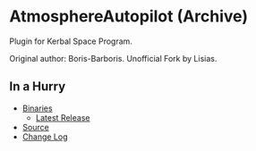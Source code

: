 # AtmosphereAutopilot (Archive)

Plugin for Kerbal Space Program.

Original author: Boris-Barboris. Unofficial Fork by Lisias.


## In a Hurry

* [Binaries](./Archive)
	* [Latest Release](https://github.com/net-lisias-kspu/AtmosphereAutopilot/releases)
* [Source](https://github.com/net-lisias-kspu/AtmosphereAutopilot)
* [Change Log](./CHANGE_LOG.md)
